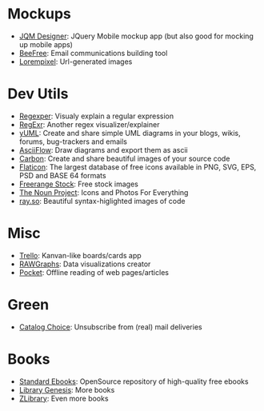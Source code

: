 # Mockups

- [JQM Designer](http://jqmdesigner.appspot.com): JQuery Mobile mockup app (but also good for mocking up mobile apps)
- [BeeFree](https://beefree.io): Email communications building tool
- [Lorempixel](http://lorempixel.com/): Url-generated images

# Dev Utils

- [Regexper](http://www.regexper.com): Visualy explain a regular expression
- [RegExr](http://regexr.com): Another regex visualizer/explainer
- [yUML](http://yuml.me): Create and share simple UML diagrams in your blogs, wikis, forums, bug-trackers and emails
- [AsciiFlow](https://asciiflow.com/): Draw diagrams and export them as ascii
- [Carbon](https://carbon.now.sh): Create and share beautiful images of your source code
- [Flaticon](https://www.flaticon.com/): The largest database of free icons available in PNG, SVG, EPS, PSD and BASE 64 formats
- [Freerange Stock](https://freerangestock.com/): Free stock images
- [The Noun Project](https://thenounproject.com): Icons and Photos For Everything
- [ray.so](https://ray.so): Beautiful syntax-higlighted images of code 

# Misc

- [Trello](https://trello.com): Kanvan-like boards/cards app
- [RAWGraphs](https://rawgraphs.io): Data visualizations creator
- [Pocket](https://getpocket.com): Offline reading of web pages/articles

# Green

- [Catalog Choice](https://nyc.catalogchoice.org): Unsubscribe from (real) mail deliveries

# Books

- [Standard Ebooks](https://standardebooks.org): OpenSource repository of high-quality free ebooks
- [Library Genesis](http://gen.lib.rus.ec): More books
- [ZLibrary](https://b-ok.cc): Even more books
